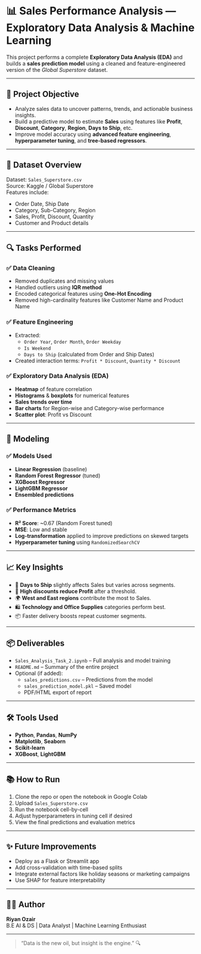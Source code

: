 # 📊 Sales Performance Analysis — Exploratory Data Analysis & Machine Learning

This project performs a complete **Exploratory Data Analysis (EDA)** and builds a **sales prediction model** using a cleaned and feature-engineered version of the *Global Superstore* dataset.

---

## 🚀 Project Objective

- Analyze sales data to uncover patterns, trends, and actionable business insights.
- Build a predictive model to estimate **Sales** using features like **Profit**, **Discount**, **Category**, **Region**, **Days to Ship**, etc.
- Improve model accuracy using **advanced feature engineering**, **hyperparameter tuning**, and **tree-based regressors**.

---

## 📂 Dataset Overview

Dataset: `Sales_Superstore.csv`  
Source: Kaggle / Global Superstore  
Features include:

- Order Date, Ship Date
- Category, Sub-Category, Region
- Sales, Profit, Discount, Quantity
- Customer and Product details

---

## 🔍 Tasks Performed

### ✅ Data Cleaning
- Removed duplicates and missing values
- Handled outliers using **IQR method**
- Encoded categorical features using **One-Hot Encoding**
- Removed high-cardinality features like Customer Name and Product Name

### ✅ Feature Engineering
- Extracted:
  - `Order Year`, `Order Month`, `Order Weekday`
  - `Is Weekend`
  - `Days to Ship` (calculated from Order and Ship Dates)
- Created interaction terms: `Profit * Discount`, `Quantity * Discount`

### ✅ Exploratory Data Analysis (EDA)
- **Heatmap** of feature correlation
- **Histograms** & **boxplots** for numerical features
- **Sales trends over time**
- **Bar charts** for Region-wise and Category-wise performance
- **Scatter plot**: Profit vs Discount

---

## 🧠 Modeling

### ✅ Models Used
- **Linear Regression** (baseline)
- **Random Forest Regressor** (tuned)
- **XGBoost Regressor**
- **LightGBM Regressor**
- **Ensembled predictions**

### ✅ Performance Metrics
- **R² Score**: ~0.67 (Random Forest tuned)
- **MSE**: Low and stable
- **Log-transformation** applied to improve predictions on skewed targets
- **Hyperparameter tuning** using `RandomizedSearchCV`

---

## 📈 Key Insights

- 🚚 **Days to Ship** slightly affects Sales but varies across segments.
- 🔻 **High discounts reduce Profit** after a threshold.
- 🌍 **West and East regions** contribute the most to Sales.
- 🛍️ **Technology and Office Supplies** categories perform best.
- 📦 Faster delivery boosts repeat customer segments.

---

## 📦 Deliverables

- `Sales_Analysis_Task_2.ipynb` – Full analysis and model training
- `README.md` – Summary of the entire project
- Optional (if added):
  - `sales_predictions.csv` – Predictions from the model
  - `sales_prediction_model.pkl` – Saved model
  - PDF/HTML export of report

---

## 🛠 Tools Used

- **Python**, **Pandas**, **NumPy**
- **Matplotlib**, **Seaborn**
- **Scikit-learn**
- **XGBoost**, **LightGBM**

---

## 📚 How to Run

1. Clone the repo or open the notebook in Google Colab
2. Upload `Sales_Superstore.csv`
3. Run the notebook cell-by-cell
4. Adjust hyperparameters in tuning cell if desired
5. View the final predictions and evaluation metrics

---

## ✨ Future Improvements

- Deploy as a Flask or Streamlit app
- Add cross-validation with time-based splits
- Integrate external factors like holiday seasons or marketing campaigns
- Use SHAP for feature interpretability

---

## 🧑‍💻 Author

**Riyan Ozair**  
B.E AI & DS | Data Analyst | Machine Learning Enthusiast

---

> “Data is the new oil, but insight is the engine.” 🔍
